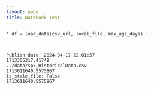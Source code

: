 ```yaml
---
layout: page
title: Notebook Test
---
```





    ' df = load_data(csv_url, local_file, max_age_days) '



    Publish date: 2024-04-17 22:01:57
    1713355317.41749
    ../data/spx_HistoricalData.csv
    1713611640.5575867
    is_stale_file: False
    1713611640.5575867

